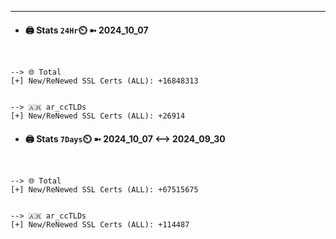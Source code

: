 

---
- #### 🖨️ **Stats** `24Hr`⏲️ ➼ 2024_10_07
```console


--> 🌐 Total
[+] New/ReNewed SSL Certs (ALL): +16848313


--> 🇦🇷 ar_ccTLDs
[+] New/ReNewed SSL Certs (ALL): +26914

```

- #### 🖨️ **Stats** `7Days`⏲️ ➼ 2024_10_07 <--> 2024_09_30
```console


--> 🌐 Total
[+] New/ReNewed SSL Certs (ALL): +67515675


--> 🇦🇷 ar_ccTLDs
[+] New/ReNewed SSL Certs (ALL): +114487

```

